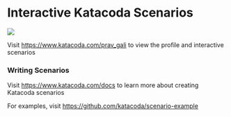 # Interactive Katacoda Scenarios

[![](http://shields.katacoda.com/katacoda/prav_gali/count.svg)](https://www.katacoda.com/prav_gali "Get your profile on Katacoda.com")

Visit https://www.katacoda.com/prav_gali to view the profile and interactive scenarios

### Writing Scenarios
Visit https://www.katacoda.com/docs to learn more about creating Katacoda scenarios

For examples, visit https://github.com/katacoda/scenario-example
